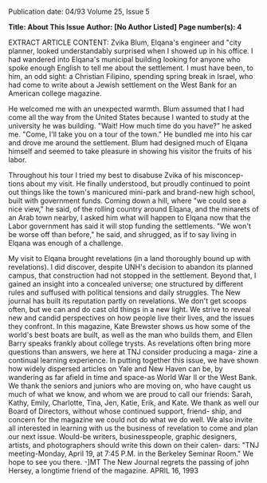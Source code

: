 Publication date: 04/93
Volume 25, Issue 5

**Title: About This Issue**
**Author: [No Author Listed]**
**Page number(s): 4**

EXTRACT ARTICLE CONTENT:
Zvika Blum, Elqana's engineer and "city planner, looked understandably 
surprised when I showed up in his office. I had wandered into 
Elqana's municipal building looking for anyone who spoke enough 
English to tell me about the settlement. I must have been, to him, an odd 
sight: a Christian Filipino, spending spring break in Israel, who had come to 
write about a Jewish settlement on the West Bank for an American college 
magazine. 

He welcomed me with an unexpected warmth. Blum assumed that I 
had come all the way from the United States because I wanted to study at 
the university he was building. "Wait! How much time do you have?" he 
asked me. "Come, I'll take you on a tour of the town." He bundled me into 
his car and drove me around the settlement. Blum had designed much of 
Elqana himself and seemed to take pleasure in showing his visitor the fruits 
of his labor. 

Throughout his tour I tried my best to disabuse Zvika of his misconcep-
tions about my visit. He finally understood, but proudly continued to point 
out things like the town's manicured mini-park and brand-new high school, 
built with government funds. Coming down a hill, where "we could see a 
nice view," he said, of the rolling country around Elqana, and the minarets 
of an Arab town nearby, I asked him what will happen to Elqana now that 
the Labor government has said it will stop funding the settlements. "We 
won't be worse off than before," he said, and shrugged, as if to say living in 
Elqana was enough of a challenge. 


My visit to Elqana brought revelations (in a land thoroughly bound up 
with revelations). I did discover, despite UNH's decision to abandon its 
planned campus, that construction had not stopped in the settlement. 
Beyond that, I gained an insight into a concealed universe; one structured 
by different rules and suffused with political tensions and daily struggles. 
The New journal has built its reputation partly on revelations. We don't 
get scoops often, but we can and do cast old things in a new light. We strive 
to reveal new and candid perspectives on how people live their lives, and the 
issues they confront. In this magazine, Kate Brewster shows us how some of 
the world's best boats are built, as well as the man who builds them, and 
Ellen Barry speaks frankly about college trysts. As revelations often bring 
more questions than answers, we here at TNJ consider producing a maga-
zine a continual learning experience. In putting together this issue, we have 
shown how widely dispersed articles on Yale and New Haven can be, by 
wandering as far afield in time and space-as World War II or the West Bank. 
We thank the seniors and juniors who are moving on, who have caught 
us much of what we know, and whom we are proud to call our friends: 
Sarah, Kathy, Emily, Charlotte, Tina, Jen, Katie, Erik, and Kate. We thank 
as well our Board of Directors, without whose continued support, friend-
ship, and concern for the magazine we could not do what we do well. 
We also invite all interested in learning with us the business of revelation 
to come and plan our next issue. Would-be writers, businesspeople, graphic 
designers, artists, and photographers should write this down on their calen-
dars: "TNJ meeting-Monday, April 19, at 7:45 P.M. in the Berkeley 
Seminar Room." We hope to see you there. 
-]MT 
The New Journal regrets the passing of john Hersey, a longtime friend of the magazine. 
APRIL 16, 1993